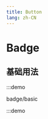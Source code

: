 ```yaml
---
title: Button
lang: zh-CN
---
```


# Badge

<script setup>
const demos = import.meta.globEager('../../../demos/panda-ui/badge/*/*.vue')
</script>

## 基础用法

:::demo

badge/basic

:::demo
